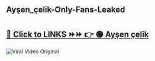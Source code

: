 
 ## Ayşen_çelik-Only-Fans-Leaked

# <h2><a href="https://clipsfans.com/Ayşen_çelik&ref=git">🔗 Click to LINKS ⏩⏩ 👉 🟢 Ayşen çelik </a></h2>

<a href="https://clipsfans.com/Ayşen_çelik&ref=git" rel="nofollow" data-target="animated-image.originalLink"><img src="https://i.ibb.co.com/xMMVF88/686577567.gif" alt="Viral Video Original" style="max-width: 100%; display: inline-block;" data-target="animated-image.originalImage"></a>
